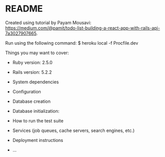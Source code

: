 # README

Created using tutorial by Payam Mousavi:
https://medium.com/@pamit/todo-list-building-a-react-app-with-rails-api-7a3027907665.

Run using the following command:
$ heroku local -f Procfile.dev

Things you may want to cover:

* Ruby version: 2.5.0
* Rails version: 5.2.2

* System dependencies

* Configuration

* Database creation

* Database initialization:

* How to run the test suite

* Services (job queues, cache servers, search engines, etc.)

* Deployment instructions

* ...
